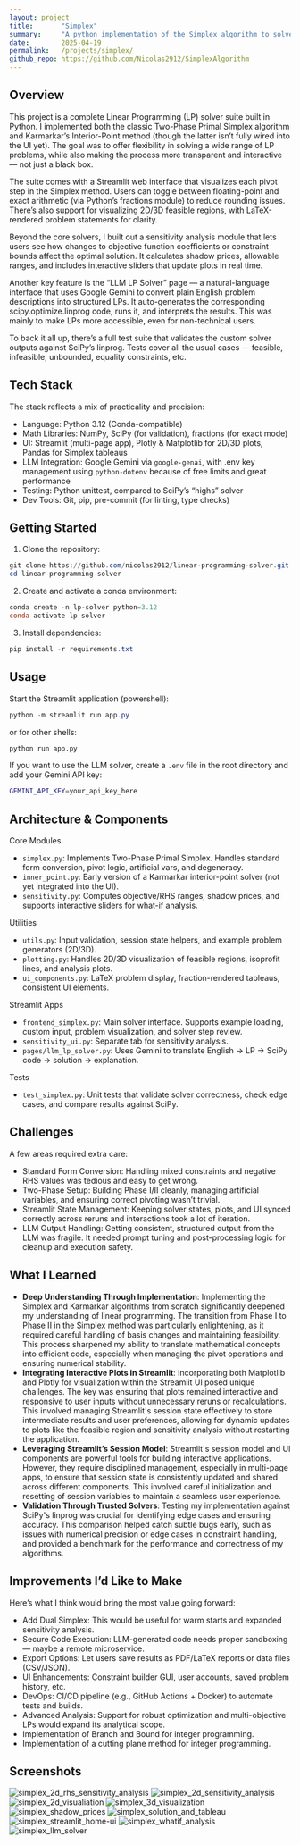 ```yaml
---
layout: project
title:       "Simplex"
summary:     "A python implementation of the Simplex algorithm to solve linear optimization problems. With a streamlit interface and additional features for visualization (also sensitivity analysis) and a LLM integration."
date:        2025-04-19
permalink:   /projects/simplex/
github_repo: https://github.com/Nicolas2912/SimplexAlgorithm
---
```


## Overview

This project is a complete Linear Programming (LP) solver suite built in Python. I implemented both the classic Two-Phase Primal Simplex algorithm and Karmarkar’s Interior-Point method (though the latter isn’t fully wired into the UI yet). The goal was to offer flexibility in solving a wide range of LP problems, while also making the process more transparent and interactive — not just a black box.

The suite comes with a Streamlit web interface that visualizes each pivot step in the Simplex method. Users can toggle between floating-point and exact arithmetic (via Python’s fractions module) to reduce rounding issues. There’s also support for visualizing 2D/3D feasible regions, with LaTeX-rendered problem statements for clarity.

Beyond the core solvers, I built out a sensitivity analysis module that lets users see how changes to objective function coefficients or constraint bounds affect the optimal solution. It calculates shadow prices, allowable ranges, and includes interactive sliders that update plots in real time.

Another key feature is the “LLM LP Solver” page — a natural-language interface that uses Google Gemini to convert plain English problem descriptions into structured LPs. It auto-generates the corresponding scipy.optimize.linprog code, runs it, and interprets the results. This was mainly to make LPs more accessible, even for non-technical users.

To back it all up, there’s a full test suite that validates the custom solver outputs against SciPy’s linprog. Tests cover all the usual cases — feasible, infeasible, unbounded, equality constraints, etc.

## Tech Stack

The stack reflects a mix of practicality and precision:
* Language: Python 3.12 (Conda-compatible)
* Math Libraries: NumPy, SciPy (for validation), fractions (for exact mode)
* UI: Streamlit (multi-page app), Plotly & Matplotlib for 2D/3D plots, Pandas for Simplex tableaus
* LLM Integration: Google Gemini via `google-genai`, with .env key management using `python-dotenv` because of free limits and great performance
* Testing: Python unittest, compared to SciPy’s “highs” solver
* Dev Tools: Git, pip, pre-commit (for linting, type checks)

## Getting Started

1. Clone the repository:
```powershell
git clone https://github.com/nicolas2912/linear-programming-solver.git
cd linear-programming-solver
```

2. Create and activate a conda environment:
```powershell
conda create -n lp-solver python=3.12
conda activate lp-solver
```

3. Install dependencies:
```powershell
pip install -r requirements.txt
```

## Usage

Start the Streamlit application (powershell):
```powershell
python -m streamlit run app.py
```

or for other shells:
```bash
python run app.py
```

If you want to use the LLM solver, create a `.env` file in the root directory and add your Gemini API key:
```bash
GEMINI_API_KEY=your_api_key_here
```


## Architecture & Components

Core Modules
* `simplex.py`: Implements Two-Phase Primal Simplex. Handles standard form conversion, pivot logic, artificial vars, and degeneracy.
* `inner_point.py`: Early version of a Karmarkar interior-point solver (not yet integrated into the UI).
* `sensitivity.py`: Computes objective/RHS ranges, shadow prices, and supports interactive sliders for what-if analysis.

Utilities
* `utils.py`: Input validation, session state helpers, and example problem generators (2D/3D).
* `plotting.py`: Handles 2D/3D visualization of feasible regions, isoprofit lines, and analysis plots.
* `ui_components.py`: LaTeX problem display, fraction-rendered tableaus, consistent UI elements.

Streamlit Apps
* `frontend_simplex.py`: Main solver interface. Supports example loading, custom input, problem visualization, and solver step review.
* `sensitivity_ui.py`: Separate tab for sensitivity analysis.
* `pages/llm_lp_solver.py`: Uses Gemini to translate English → LP → SciPy code → solution → explanation.

Tests
* `test_simplex.py`: Unit tests that validate solver correctness, check edge cases, and compare results against SciPy.


## Challenges

A few areas required extra care:
* Standard Form Conversion: Handling mixed constraints and negative RHS values was tedious and easy to get wrong.
* Two-Phase Setup: Building Phase I/II cleanly, managing artificial variables, and ensuring correct pivoting wasn’t trivial.
* Streamlit State Management: Keeping solver states, plots, and UI synced correctly across reruns and interactions took a lot of iteration.
* LLM Output Handling: Getting consistent, structured output from the LLM was fragile. It needed prompt tuning and post-processing logic for cleanup and execution safety.

## What I Learned

* **Deep Understanding Through Implementation**: Implementing the Simplex and Karmarkar algorithms from scratch significantly deepened my understanding of linear programming. The transition from Phase I to Phase II in the Simplex method was particularly enlightening, as it required careful handling of basis changes and maintaining feasibility. This process sharpened my ability to translate mathematical concepts into efficient code, especially when managing the pivot operations and ensuring numerical stability.
* **Integrating Interactive Plots in Streamlit**: Incorporating both Matplotlib and Plotly for visualization within the Streamlit UI posed unique challenges. The key was ensuring that plots remained interactive and responsive to user inputs without unnecessary reruns or recalculations. This involved managing Streamlit's session state effectively to store intermediate results and user preferences, allowing for dynamic updates to plots like the feasible region and sensitivity analysis without restarting the application.
* **Leveraging Streamlit’s Session Model**: Streamlit's session model and UI components are powerful tools for building interactive applications. However, they require disciplined management, especially in multi-page apps, to ensure that session state is consistently updated and shared across different components. This involved careful initialization and resetting of session variables to maintain a seamless user experience.
* **Validation Through Trusted Solvers**: Testing my implementation against SciPy's linprog was crucial for identifying edge cases and ensuring accuracy. This comparison helped catch subtle bugs early, such as issues with numerical precision or edge cases in constraint handling, and provided a benchmark for the performance and correctness of my algorithms.


## Improvements I’d Like to Make

Here’s what I think would bring the most value going forward:
* Add Dual Simplex: This would be useful for warm starts and expanded sensitivity analysis.
* Secure Code Execution: LLM-generated code needs proper sandboxing — maybe a remote microservice.
* Export Options: Let users save results as PDF/LaTeX reports or data files (CSV/JSON).
* UI Enhancements: Constraint builder GUI, user accounts, saved problem history, etc.
* DevOps: CI/CD pipeline (e.g., GitHub Actions + Docker) to automate tests and builds.
* Advanced Analysis: Support for robust optimization and multi-objective LPs would expand its analytical scope.
* Implementation of Branch and Bound for integer programming.
* Implementation of a cutting plane method for integer programming.


## Screenshots

![simplex_2d_rhs_sensitivity_analysis](/images/SimplexAlgorithm/simplex_2d_rhs_sensitivity_analysis.png)
![simplex_2d_sensitivity_analysis](/images/SimplexAlgorithm/simplex_2d_sensitivity_analysis.png)
![simplex_2d_visualiation](/images/SimplexAlgorithm/simplex_2d_visualiation.png)
![simplex_3d_visualization](/images/SimplexAlgorithm/simplex_3d_visualization.png)
![simplex_shadow_prices](/images/SimplexAlgorithm/simplex_shadow_prices.png)
![simplex_solution_and_tableau](/images/SimplexAlgorithm/simplex_solution_and_tableau.png)
![simplex_streamlit_home-ui](/images/SimplexAlgorithm/simplex_streamlit_home-ui.png)
![simplex_whatif_analysis](/images/SimplexAlgorithm/simplex_whatif_analysis.png)
![simplex_llm_solver](/images/SimplexAlgorithm/simplex_llm_solver.gif)

